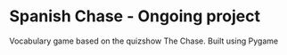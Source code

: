 # Spanish Chase - Ongoing project

Vocabulary game based on the quizshow The Chase. Built using Pygame
